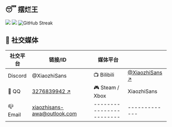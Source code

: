 😴 摆烂王
---
[![](https://github-readme-stats.vercel.app/api/top-langs?username=XiaozhiSans&theme=dark&langs_count=5&show_icons=true&count_private=true&title_color=000&text_color=22f&layout=compact&bg_color=50,f00,0f0,00f&locale=cn)](#)
![](https://github-readme-stats.vercel.app/api?username=XiaozhiSans&show_icons=true&count_private=true&title_color=22f&text_color=000&layout=compact&bg_color=50,f00,0f0,00f&locale=cn)
![GitHub Streak](https://github-readme-streak-stats.herokuapp.com?user=XiaozhiSans&theme=synthwave&locale=zh_Hans)


💬 社交媒体
---
|	社交平台		|	链接/ID												|							| 	媒体平台					| 															 |
| ------------ | ------------------------------------------------------ | --------------------------- | ----------------------- | -------------------------------------------------------- |
| Discord		| 		@XiaozhiSans									|								| 📺 Bilibili			| [@XiaozhiSans ↗️](https://space.bilibili.com/1988506301) |
| 🐧 QQ			| [3276839942 ↗️](https://qm.qq.com/cgi-bin/qm/qr?k=KKfdiq4HiNSB5qO5kMM2g6MJ5deWrh_u) |	| 🎮 Steam / Xbox		| XiaozhiSans |
| 📪 Email		|	[xiaozhisans-awa@outlook.com](mailto:xiaozhisans-awa@outlook.com)				|	|------------------------|-------------|

